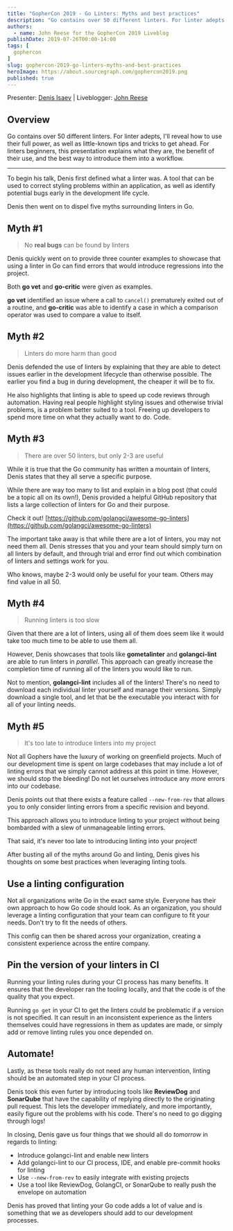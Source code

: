 ```yaml
---
title: "GopherCon 2019 - Go Linters: Myths and best practices"
description: "Go contains over 50 different linters. For linter adepts, I'll reveal how to use their full power, as well as little-known tips and tricks to get ahead. For linters beginners, this presentation explains what they are, the benefit of their use, and the best way to introduce them into a workflow."
authors:
  - name: John Reese for the GopherCon 2019 Liveblog
publishDate: 2019-07-26T00:00-14:00
tags: [
  gophercon
]
slug: gophercon-2019-go-linters-myths-and-best-practices
heroImage: https://about.sourcegraph.com/gophercon2019.png
published: true
---
```


Presenter: [Denis Isaev](https://twitter.com/jirfag) | Liveblogger: [John Reese](https://reese.dev)

## Overview

Go contains over 50 different linters. For linter adepts, I'll reveal how to use their full power, as well as little-known tips and tricks to get ahead. For linters beginners, this presentation explains what they are, the benefit of their use, and the best way to introduce them into a workflow.

---

To begin his talk, Denis first defined what a linter was. A tool that can be used to correct styling problems within an application, as well as identify potential bugs early in the development life cycle.

Denis then went on to dispel five myths surrounding linters in Go.

## Myth #1


>No **real bugs** can be found by linters

Denis quickly went on to provide three counter examples to showcase that using a linter in Go can find errors that would introduce regressions into the project.

Both **go vet** and **go-critic** were given as examples.

**go vet** identified an issue where a call to `cancel()` prematurely exited out of a routine, and **go-critic** was able to identify a case in which a comparison operator was used to compare a value to itself.

## Myth #2 

> Linters do more harm than good

Denis defended the use of linters by explaining that they are able to detect issues earlier in the development lifecycle than otherwise possible. The earlier you find a bug in during development, the cheaper it will be to fix.

He also highlights that linting is able to speed up code reviews through automation. Having real people highlight styling issues and otherwise trivial problems, is a problem better suited to a tool. Freeing up developers to spend more time on what they actually want to do. Code.

## Myth #3

> There are over 50 linters, but only 2-3 are useful

While it is true that the Go community has written a mountain of linters, Denis states that they all serve a specific purpose.

While there are way too many to list and explain in a blog post (that could be a topic all on its own!), Denis provided a helpful GitHub repository that lists a large collection of linters for Go and their purpose.

Check it out! [https://github.com/golangci/awesome-go-linters](https://github.com/golangci/awesome-go-linters)

The important take away is that while there are a lot of linters, you may not need them all. Denis stresses that you and your team should simply turn on all linters by default, and through trial and error find out which combination of linters and settings work for you.

Who knows, maybe 2-3 would only be useful for your team. Others may find value in all 50.

## Myth #4

> Running linters is too slow

Given that there are a lot of linters, using all of them does seem like it would take too much time to be able to use them all.

However, Denis showcases that tools like **gometalinter** and **golangci-lint** are able to run linters in *parallel*. This approach can greatly increase the completion time of running all of the linters you would like to run.

Not to mention, **golangci-lint** includes all of the linters! There's no need to download each individual linter yourself and manage their versions. Simply download a single tool, and let that be the executable you interact with for all of your linting needs.

## Myth #5

> It's too late to introduce linters into my project

Not all Gophers have the luxury of working on greenfield projects. Much of our development time is spent on large codebases that may include a lot of linting errors that we simply cannot address at this point in time. However, we should stop the bleeding! Do not let ourselves introduce any *more* errors into our codebase.

Denis points out that there exists a feature called `--new-from-rev` that allows you to only consider linting errors from a specific revision and beyond.

This approach allows you to introduce linting to your project without being bombarded with a slew of unmanageable linting errors.

That said, it's never too late to introducing linting into your project!

After busting all of the myths around Go and linting, Denis gives his thoughts on some best practices when leveraging linting tools.

## Use a linting configuration

Not all organizations write Go in the exact same style. Everyone has their own approach to how Go code should look. As an organization, you should leverage a linting configuration that your team can configure to fit your needs. Don't try to fit the needs of others.

This config can then be shared across your organization, creating a consistent experience across the entire company.

## Pin the version of your linters in CI

Running your linting rules during your CI process has many benefits. It ensures that the developer ran the tooling locally, and that the code is of the quality that you expect.

Running `go get` in your CI to get the linters could be problematic if a version is not specified. It can result in an inconsistent experience as the linters themselves could have regressions in them as updates are made, or simply add or remove linting rules you once depended on.

## Automate!

Lastly, as these tools really do not need any human intervention, linting should be an automated step in your CI process. 

Denis took this even furter by introducing tools like **ReviewDog** and **SonarQube** that have the capability of replying directly to the originating pull request. This lets the developer immediately, and more importantly, easily figure out the problems with his code. There's no need to go digging through logs!

In closing, Denis gave us four things that we should all do *tomorrow* in regards to linting:

- Introduce golangci-lint and enable new linters
- Add golangci-lint to our CI process, IDE, and enable pre-commit hooks for linting
- Use `--new-from-rev` to easily integrate with existing projects
- Use a tool like ReviewDog, GolangCI, or SonarQube to really push the envelope on automation

Denis has proved that linting your Go code adds a lot of value and is something that we as developers should add to our development processes.
